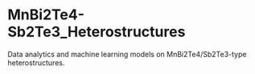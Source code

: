 # MnBi2Te4-Sb2Te3_Heterostructures
Data analytics and machine learning models on MnBi2Te4/Sb2Te3-type heterostructures.
